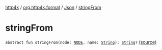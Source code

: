 [http4k](../../index.md) / [org.http4k.format](../index.md) / [Json](index.md) / [stringFrom](./string-from.md)

# stringFrom

`abstract fun stringFrom(node: `[`NODE`](index.md#NODE)`, name: `[`String`](https://kotlinlang.org/api/latest/jvm/stdlib/kotlin/-string/index.html)`): `[`String`](https://kotlinlang.org/api/latest/jvm/stdlib/kotlin/-string/index.html)`?` [(source)](https://github.com/http4k/http4k/blob/master/http4k-core/src/main/kotlin/org/http4k/format/Json.kt#L80)